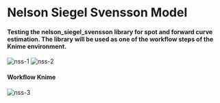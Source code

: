 # Nelson Siegel Svensson Model
#### Testing the nelson_siegel_svensson library for spot and forward curve estimation. The library will be used as one of the workflow steps of the Knime environment.
![nss-1](https://user-images.githubusercontent.com/106902757/172045653-78df4985-71a5-4e87-ae9c-53a06bcfa2ab.png)
![nss-2](https://user-images.githubusercontent.com/106902757/172045658-10c19ca6-f666-4614-99cd-8734f7cc9b83.png)

#### Workflow Knime
![nss-3](https://user-images.githubusercontent.com/106902757/172058310-f10bf09b-4718-49da-b2e2-f2c536670937.png)

